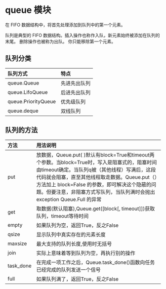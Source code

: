 # queue 模块

在 FIFO 数据结构中，将首先处理添加到队列中的第一个元素。

队列是典型的 FIFO 数据结构。插入操作也称作入队，新元素始终被添加在队列的末尾。
删除操作也被称为出队。 你只能移除第一个元素。

## 队列分类

| 队列方式            | 特点         |
| :-----------        | :----------- |
| queue.Queue	      | 先进先出队列 |
| queue.LifoQueue     |	后进先出队列 |
| queue.PriorityQueue |	优先级队列   |
| queue.deque	      | 双线队列     |

## 队列的方法

| 方法                | 用法说明         |
| :-----------        | :-----------     |
| put	              | 放数据，Queue.put( )默认有block=True和timeout两个参数。当block=True时，写入是阻塞式的，阻塞时间由timeout确定。当队列q被（其他线程）写满后，这段代码就会阻塞，直至其他线程取走数据。Queue.put（）方法加上 block=False 的参数，即可解决这个隐蔽的问题。但要注意，非阻塞方式写队列，当队列满时会抛出 exception Queue.Full 的异常 |
| get	              | 取数据(默认阻塞),Queue.get([block[, timeout]])获取队列，timeout等待时间 |
| empty	              | 如果队列为空，返回True，反之False |
| qsize	              | 显示队列中真实存在的元素长度 |
| maxsize	          | 最大支持的队列长度,使用时无括号 |
| join	              | 实际上意味着等到队列为空，再执行别的操作 |
| task\_done	      | 在完成一项工作之后，Queue.task\_done()函数向任务已经完成的队列发送一个信号 |
| full	              | 如果队列满了，返回True，反之False |
